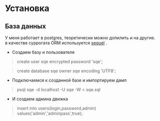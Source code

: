 # Установка
## База данных
У меня работает в postgres, теоретически можно допилить и на другие.
в качестве суррогата ORM используется [sequel](http://sequel.jeremyevans.net/) .

 - Создаем базу и пользователя
 > create user sqe encrypted password 'sqe'; 

> create database sqe owner  sqe encoding 'UTF8';
 - Подключаемся к созданной базе и импортируем дамп 
> psql sqe -d localhost -U sqe -W < sqe.sql
 - И  создаем админа движка
 > insert into users(login,password,admin) values('admin','adminpass',true);
